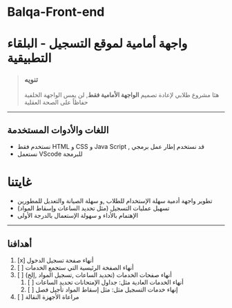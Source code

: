 # Balqa-Front-end
# واجهة أمامية لموقع التسجيل - البلقاء التطبيقية
> ### تنويه
> هئا مشروع طلابي لإعادة تصميم **الواجهة الأمامية فقط**, لن يمس الواجهة الخلفية حفاظاً على الصحة العقلية

---
## اللغات والأدوات المستخدمة
 - نستخدم فقط HTML و CSS و Java Script , قد نستخدم إطار عمل برمجي
 - نستعمل VScode للبرمجة
# غايتنا
 - تطوير واجهة أدمية سهلة الإستخدام للطلاب ,و سهلة الصيانة والتعديل للمطورين
 - تسهيل عمليات التسجيل (مثل تحديد الساعات وإسقاط المواد)
 - الإهتمام بالأداء و سهولة الإستعمال بالدرجة الأولى 
 

---

## أهدافنا 

 1. [x]  أنهاء صفحة تسجيل الدخول 
 2. [ ] أنهاء الصفخة الرئيسية التي ستجمع الخدمات
 3. [ ] أنهاء صفحات الخدمات (تحديد الساعات ,تسجيل المواد ,إلخ)
	 1. [ ] أنهاء الخدمات العادية مثل: جداول الإمتحانات تحديد الساعات
	 2. [ ] إنهاء خدمات التسجيل مثل: مثل إسقاط المواد تأجيل فصل
 4. [ ] مراعاة الأجهزة النقالة